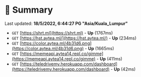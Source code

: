 # 📖 Summary
Last updated: **18/5/2022, 6:44:27 PG "Asia/Kuala_Lumpur"**

- `GET` [https://shrt.ml](https://shrt.ml) - **Up** (1767ms)
- `GET` [https://hst.aytea.ml/](https://hst.aytea.ml/) - **Up** (234ms)
- `GET` [https://color.aytea.ml/4b31d6.png](https://color.aytea.ml/4b31d6.png) - **Up** (1665ms)
- `GET` [https://memeapi.aytea14.repl.co/gimme](https://memeapi.aytea14.repl.co/gimme) - **Up** (411ms)
- `GET` [https://teledrivemy.herokuapp.com/dashboard](https://teledrivemy.herokuapp.com/dashboard) - **Up** (42ms)
